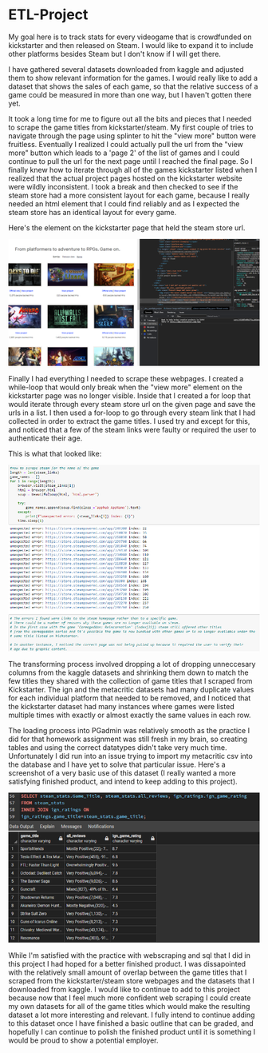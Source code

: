 # ETL-Project
 
My goal here is to track stats for every videogame that is crowdfunded on kickstarter and then released on Steam. I would like to expand it to include other platforms besides Steam but I don't know if I will get there.

I have gathered several datasets downloaded from kaggle and adjusted them to show relevant information for the games. I would really like to add a dataset that shows the sales of each game, so that the relative success of a game could be measured in more than one way, but I haven't gotten there yet.

It took a long time for me to figure out all the bits and pieces that I needed to scrape the game titles from kickstarter/steam. My first couple of tries to navigate through the page using splinter to hit the "view more" button were fruitless. Eventually I realized I could actually pull the url from the "view more" button which leads to a 'page 2' of the list of games and I could continue to pull the url for the next page until I reached the final page. So I finally knew how to iterate through all of the games kickstarter listed when I realized that the actual project pages hosted on the kickstarter website were wildly inconsistent. I took a break and then checked to see if the steam store had a more consistent layout for each game, because I really needed an html element that I could find reliably and as I expected the steam store has an identical layout for every game.

Here's the element on the kickstarter page that held the steam store url.

![element used to get to the steam store which was reliable unlike kickstarter](Screenshots/etl_project_screenshot.png)

Finally I had everything I needed to scrape these webpages. I created a while-loop that would only break when the "view more" element on the kickstarter page was no longer visible. Inside that I created a for loop that would iterate through every steam store url on the given page and save the urls in a list. I then used a for-loop to go through every steam link that I had collected in order to extract the game titles. I used try and except for this, and noticed that a few of the steam links were faulty or required the user to authenticate their age.

This is what that looked like:

![Running this loop took a long time](Screenshots/etl_project_screenshot3.png)

The transforming process involved dropping a lot of dropping unneccesary columns from the kaggle datasets and shrinking them down to match the few titles they shared with the collection of game titles that I scraped from Kickstarter. The ign and the metacritic datasets had many duplicate values for each individual platform that needed to be removed, and I noticed that the kickstarter dataset had many instances where games were listed multiple times with exactly or almost exactly the same values in each row. 

The loading process into PGadmin was relatively smooth as the practice I did for that homework assignment was still fresh in my brain, so creating tables and using the correct datatypes didn't take very much time. Unfortunately I did run into an issue trying to import my metacritic csv into the database and I have yet to solve that particular issue.
Here's a screenshot of a very basic use of this dataset (I really wanted a more satisfying finished product, and intend to keep adding to this project).

![Basic application in PGadmin](Screenshots/etl_project_screenshot4.png)

While I'm satisfied with the practice with webscraping and sql that I did in this project I had hoped for a better finished product. I was dissapointed with the relatively small amount of overlap between the game titles that I scraped from the kickstarter/steam store webpages and the datasets that I downloaded from kaggle. I would like to continue to add to this project because now that I feel much more confident web scraping I could create my own datasets for all of the game titles which would make the resulting dataset a lot more interesting and relevant. I fully intend to continue adding to this dataset once I have finished a basic outline that can be graded, and hopefully I can continue to polish the finished product until it is something I would be proud to show a potential employer.

